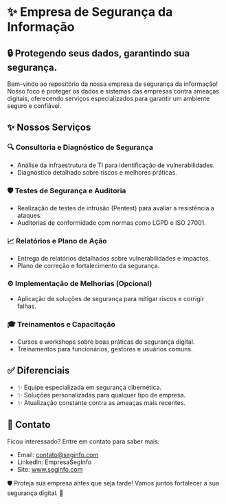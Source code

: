 # ✨ Empresa de Segurança da Informação

## 🔒 Protegendo seus dados, garantindo sua segurança.

Bem-vindo ao repositório da nossa empresa de segurança da informação! Nosso foco é proteger os dados e sistemas das empresas contra ameaças digitais, oferecendo serviços especializados para garantir um ambiente seguro e confiável.

## ✨ Nossos Serviços

### 🔍 Consultoria e Diagnóstico de Segurança

- Análise da infraestrutura de TI para identificação de vulnerabilidades.
- Diagnóstico detalhado sobre riscos e melhores práticas.

### 🛡 Testes de Segurança e Auditoria

- Realização de testes de intrusão (Pentest) para avaliar a resistência a ataques.
- Auditorias de conformidade com normas como LGPD e ISO 27001.

### 📈 Relatórios e Plano de Ação

- Entrega de relatórios detalhados sobre vulnerabilidades e impactos.
- Plano de correção e fortalecimento da segurança.

### ⚙️ Implementação de Melhorias (Opcional)

- Aplicação de soluções de segurança para mitigar riscos e corrigir falhas.

### 🎓 Treinamentos e Capacitação

- Cursos e workshops sobre boas práticas de segurança digital.
- Treinamentos para funcionários, gestores e usuários comuns.

## ✅ Diferenciais

- ✨ Equipe especializada em segurança cibernética.
- ✨ Soluções personalizadas para qualquer tipo de empresa.
- ✨ Atualização constante contra as ameaças mais recentes.

## 🔗 Contato

Ficou interessado? Entre em contato para saber mais:

- Email: contato@seginfo.com
- LinkedIn: EmpresaSegInfo
- Site: www.seginfo.com

🛡️ Proteja sua empresa antes que seja tarde! Vamos juntos fortalecer a sua segurança digital. 🔐